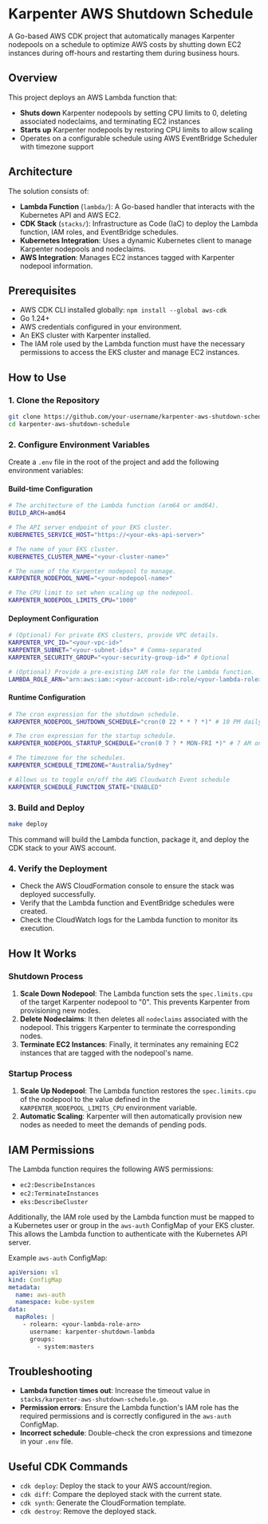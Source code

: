 # Karpenter AWS Shutdown Schedule

A Go-based AWS CDK project that automatically manages Karpenter nodepools on a schedule to optimize AWS costs by shutting down EC2 instances during off-hours and restarting them during business hours.

## Overview

This project deploys an AWS Lambda function that:

- **Shuts down** Karpenter nodepools by setting CPU limits to 0, deleting associated nodeclaims, and terminating EC2 instances
- **Starts up** Karpenter nodepools by restoring CPU limits to allow scaling
- Operates on a configurable schedule using AWS EventBridge Scheduler with timezone support

## Architecture

The solution consists of:
- **Lambda Function** (`lambda/`): A Go-based handler that interacts with the Kubernetes API and AWS EC2.
- **CDK Stack** (`stacks/`): Infrastructure as Code (IaC) to deploy the Lambda function, IAM roles, and EventBridge schedules.
- **Kubernetes Integration**: Uses a dynamic Kubernetes client to manage Karpenter nodepools and nodeclaims.
- **AWS Integration**: Manages EC2 instances tagged with Karpenter nodepool information.

## Prerequisites

- AWS CDK CLI installed globally: `npm install --global aws-cdk`
- Go 1.24+
- AWS credentials configured in your environment.
- An EKS cluster with Karpenter installed.
- The IAM role used by the Lambda function must have the necessary permissions to access the EKS cluster and manage EC2 instances.

## How to Use

### 1. Clone the Repository

```bash
git clone https://github.com/your-username/karpenter-aws-shutdown-schedule.git
cd karpenter-aws-shutdown-schedule
```

### 2. Configure Environment Variables

Create a `.env` file in the root of the project and add the following environment variables:

#### Build-time Configuration

```bash
# The architecture of the Lambda function (arm64 or amd64).
BUILD_ARCH=amd64

# The API server endpoint of your EKS cluster.
KUBERNETES_SERVICE_HOST="https://<your-eks-api-server>"

# The name of your EKS cluster.
KUBERNETES_CLUSTER_NAME="<your-cluster-name>"

# The name of the Karpenter nodepool to manage.
KARPENTER_NODEPOOL_NAME="<your-nodepool-name>"

# The CPU limit to set when scaling up the nodepool.
KARPENTER_NODEPOOL_LIMITS_CPU="1000"
```

#### Deployment Configuration

```bash
# (Optional) For private EKS clusters, provide VPC details.
KARPENTER_VPC_ID="<your-vpc-id>"
KARPENTER_SUBNET="<your-subnet-ids>" # Comma-separated
KARPENTER_SECURITY_GROUP="<your-security-group-id>" # Optional

# (Optional) Provide a pre-existing IAM role for the Lambda function.
LAMBDA_ROLE_ARN="arn:aws:iam::<your-account-id>:role/<your-lambda-role>"

```

#### Runtime Configuration

```bash
# The cron expression for the shutdown schedule.
KARPENTER_NODEPOOL_SHUTDOWN_SCHEDULE="cron(0 22 * * ? *)" # 10 PM daily

# The cron expression for the startup schedule.
KARPENTER_NODEPOOL_STARTUP_SCHEDULE="cron(0 7 ? * MON-FRI *)" # 7 AM on weekdays

# The timezone for the schedules.
KARPENTER_SCHEDULE_TIMEZONE="Australia/Sydney"

# Allows us to toggle on/off the AWS Cloudwatch Event schedule
KARPENTER_SCHEDULE_FUNCTION_STATE="ENABLED"
```

### 3. Build and Deploy

```bash
make deploy
```

This command will build the Lambda function, package it, and deploy the CDK stack to your AWS account.

### 4. Verify the Deployment

- Check the AWS CloudFormation console to ensure the stack was deployed successfully.
- Verify that the Lambda function and EventBridge schedules were created.
- Check the CloudWatch logs for the Lambda function to monitor its execution.

## How It Works

### Shutdown Process

1.  **Scale Down Nodepool**: The Lambda function sets the `spec.limits.cpu` of the target Karpenter nodepool to "0". This prevents Karpenter from provisioning new nodes.
2.  **Delete Nodeclaims**: It then deletes all `nodeclaims` associated with the nodepool. This triggers Karpenter to terminate the corresponding nodes.
3.  **Terminate EC2 Instances**: Finally, it terminates any remaining EC2 instances that are tagged with the nodepool's name.

### Startup Process

1.  **Scale Up Nodepool**: The Lambda function restores the `spec.limits.cpu` of the nodepool to the value defined in the `KARPENTER_NODEPOOL_LIMITS_CPU` environment variable.
2.  **Automatic Scaling**: Karpenter will then automatically provision new nodes as needed to meet the demands of pending pods.

## IAM Permissions

The Lambda function requires the following AWS permissions:

- `ec2:DescribeInstances`
- `ec2:TerminateInstances`
- `eks:DescribeCluster`

Additionally, the IAM role used by the Lambda function must be mapped to a Kubernetes user or group in the `aws-auth` ConfigMap of your EKS cluster. This allows the Lambda function to authenticate with the Kubernetes API server.

Example `aws-auth` ConfigMap:

```yaml
apiVersion: v1
kind: ConfigMap
metadata:
  name: aws-auth
  namespace: kube-system
data:
  mapRoles: |
    - rolearn: <your-lambda-role-arn>
      username: karpenter-shutdown-lambda
      groups:
        - system:masters
```

## Troubleshooting

- **Lambda function times out**: Increase the timeout value in `stacks/karpenter-aws-shutdown-schedule.go`.
- **Permission errors**: Ensure the Lambda function's IAM role has the required permissions and is correctly configured in the `aws-auth` ConfigMap.
- **Incorrect schedule**: Double-check the cron expressions and timezone in your `.env` file.

## Useful CDK Commands

- `cdk deploy`: Deploy the stack to your AWS account/region.
- `cdk diff`: Compare the deployed stack with the current state.
- `cdk synth`: Generate the CloudFormation template.
- `cdk destroy`: Remove the deployed stack.